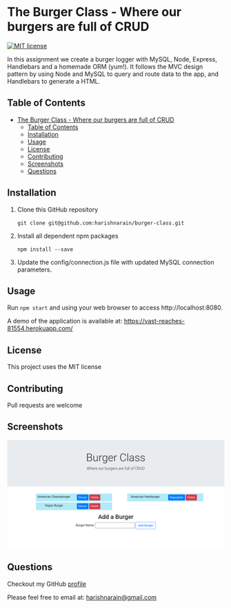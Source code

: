 # The Burger Class - Where our burgers are full of CRUD
[![MIT license](https://img.shields.io/badge/License-MIT-blue.svg)](https://opensource.org/licenses/MIT)

In this assignment we create a burger logger with MySQL, Node, Express, Handlebars and a homemade ORM (yum!). It follows the MVC design pattern by using Node and MySQL to query and route data to the app, and Handlebars to generate a HTML.


## Table of Contents
- [The Burger Class - Where our burgers are full of CRUD](#the-burger-class---where-our-burgers-are-full-of-crud)
  - [Table of Contents](#table-of-contents)
  - [Installation](#installation)
  - [Usage](#usage)
  - [License](#license)
  - [Contributing](#contributing)
  - [Screenshots](#screenshots)
  - [Questions](#questions)


## Installation
1. Clone this GitHub repository

   ```
   git clone git@github.com:harishnarain/burger-class.git
   ```

2. Install all dependent npm packages

   ```
   npm install --save
   ```

3. Update the config/connection.js file with updated MySQL connection parameters.


## Usage
Run `npm start` and using your web browser to access http://localhost:8080.

A demo of the application is available at: https://vast-reaches-81554.herokuapp.com/


## License
This project uses the MIT license
## Contributing
Pull requests are welcome
## Screenshots
![Screenshot1](https://github.com/harishnarain/burger-class/blob/main/Screenshot1.png?raw=true)



## Questions
Checkout my GitHub [profile](https://github.com/harishnarain)

Please feel free to email at: <harishnarain@gmail.com>
